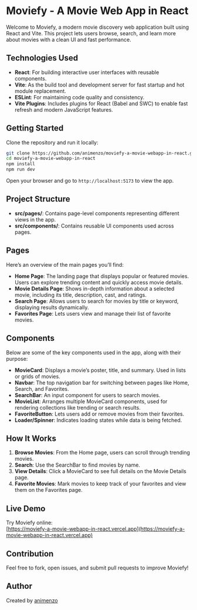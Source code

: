 # Moviefy - A Movie Web App in React

Welcome to Moviefy, a modern movie discovery web application built using React and Vite. This project lets users browse, search, and learn more about movies with a clean UI and fast performance.

## Technologies Used

- **React**: For building interactive user interfaces with reusable components.
- **Vite**: As the build tool and development server for fast startup and hot module replacement.
- **ESLint**: For maintaining code quality and consistency.
- **Vite Plugins**: Includes plugins for React (Babel and SWC) to enable fast refresh and modern JavaScript features.

## Getting Started

Clone the repository and run it locally:

```sh
git clone https://github.com/animenzo/moviefy-a-movie-webapp-in-react.git
cd moviefy-a-movie-webapp-in-react
npm install
npm run dev
```

Open your browser and go to `http://localhost:5173` to view the app.

## Project Structure

- **src/pages/**: Contains page-level components representing different views in the app.
- **src/components/**: Contains reusable UI components used across pages.

## Pages

Here’s an overview of the main pages you’ll find:

- **Home Page**: The landing page that displays popular or featured movies. Users can explore trending content and quickly access movie details.
- **Movie Details Page**: Shows in-depth information about a selected movie, including its title, description, cast, and ratings.
- **Search Page**: Allows users to search for movies by title or keyword, displaying results dynamically.
- **Favorites Page**: Lets users view and manage their list of favorite movies.

## Components

Below are some of the key components used in the app, along with their purpose:

- **MovieCard**: Displays a movie’s poster, title, and summary. Used in lists or grids of movies.
- **Navbar**: The top navigation bar for switching between pages like Home, Search, and Favorites.
- **SearchBar**: An input component for users to search movies.
- **MovieList**: Arranges multiple MovieCard components, used for rendering collections like trending or search results.
- **FavoriteButton**: Lets users add or remove movies from their favorites.
- **Loader/Spinner**: Indicates loading states while data is being fetched.

## How It Works

1. **Browse Movies**: From the Home page, users can scroll through trending movies.
2. **Search**: Use the SearchBar to find movies by name.
3. **View Details**: Click a MovieCard to see full details on the Movie Details page.
4. **Favorite Movies**: Mark movies to keep track of your favorites and view them on the Favorites page.

## Live Demo

Try Moviefy online:  
[https://moviefy-a-movie-webapp-in-react.vercel.app](https://moviefy-a-movie-webapp-in-react.vercel.app)

## Contribution

Feel free to fork, open issues, and submit pull requests to improve Moviefy!

## Author

Created by [animenzo](https://github.com/animenzo)
